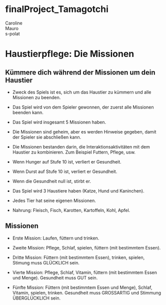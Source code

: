 # finalProject_Tamagotchi

Caroline  
Mauro  
s-polat  

# Haustierpflege: Die Missionen 
## Kümmere dich während der Missionen um dein Haustier


* Zweck des Spiels ist es, sich um das Haustier zu kümmern und alle Missionen zu beenden.
* Das Spiel wird von dem Spieler gewonnen, der zuerst alle Missionen beenden kann.
* Das Spiel wird insgesamt 5 Missionen haben.
* Die Missionen sind geheim, aber es werden Hinweise gegeben, damit der Spieler sie abschließen kann. 
* Die Missionen bestanden darin, die Interaktionsaktivitäten mit dem Haustier zu kombinieren. Zum Beispiel Futtern, Pflege, usw. 

* Wenn Hunger auf Stufe 10 ist, verliert er Gesundheit.
* Wenn Durst auf Stufe 10 ist, verliert er Gesundheit.
* Wenn die Gesundheit null ist, stirbt er.

* Das Spiel wird 3 Haustiere haben (Katze, Hund und Kaninchen).
* Jedes Tier hat seine eigenen Missionen. 
* Nahrung: Fleisch, Fisch, Karotten, Kartoffeln, Kohl, Apfel.

## Missionen
* Erste Mission: Laufen, füttern und trinken.

* Zweite Mission: Pflege, Schlaf, spielen, füttern (mit bestimmtem Essen).

* Dritte Mission: Füttern (mit bestimmtem Essen), trinken, spielen, Stimung muss GLÜCKLICH sein.

* Vierte Mission: Pflege, Schlaf, Vitamin, füttern (mit bestimmtem Essen und Menge). Gesundheit muss GUT sein.

* Fünfte Mission: Füttern (mit bestimmtem Essen und Menge), Schlaf, Vitamin, spielen, trinken. Gesundheit muss GROSSARTIG und Stimmung ÜBERGLÜCKLICH sein.
